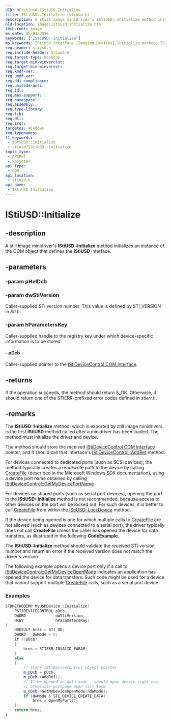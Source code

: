 ```yaml
---
UID: NF:stiusd.IStiUSD.Initialize
title: IStiUSD::Initialize (stiusd.h)
description: A still image minidriver's IStiUSD::Initialize method initializes an instance of the COM object that defines the IStiUSD interface.
old-location: image\istiusd_initialize.htm
tech.root: image
ms.date: 05/03/2018
keywords: ["IStiUSD::Initialize"]
ms.keywords: IStiUSD interface [Imaging Devices],Initialize method, IStiUSD.Initialize, IStiUSD::Initialize, Initialize, Initialize method [Imaging Devices], Initialize method [Imaging Devices],IStiUSD interface, image.istiusd_initialize, stifnc_b587b574-dd44-47a2-9d04-78e34733a456.xml, stiusd/IStiUSD::Initialize
req.header: stiusd.h
req.include-header: Stiusd.h
req.target-type: Desktop
req.target-min-winverclnt: 
req.target-min-winversvr: 
req.kmdf-ver: 
req.umdf-ver: 
req.ddi-compliance: 
req.unicode-ansi: 
req.idl: 
req.max-support: 
req.namespace: 
req.assembly: 
req.type-library: 
req.lib: 
req.dll: 
req.irql: 
targetos: Windows
req.typenames: 
f1_keywords:
 - IStiUSD::Initialize
 - stiusd/IStiUSD::Initialize
topic_type:
 - APIRef
 - kbSyntax
api_type:
 - COM
api_location:
 - stiusd.h
api_name:
 - IStiUSD.Initialize
---
```


# IStiUSD::Initialize


## -description

A still image minidriver's **IStiUSD::Initialize** method initializes an instance of the COM object that defines the **IStiUSD** interface.

## -parameters

### -param pHelDcb

### -param dwStiVersion

Caller-supplied STI version number. This value is defined by STI_VERSION in *Sti.h*.

### -param hParametersKey

Caller-supplied handle to the registry key under which device-specific information is to be stored.

#### - pDcb

Caller-supplied pointer to the [IStiDeviceControl COM Interface](/windows-hardware/drivers/image/istidevicecontrol-com-interface).

## -returns

If the operation succeeds, the method should return S_OK. Otherwise, it should return one of the STIERR-prefixed error codes defined in *stierr.h*.

## -remarks

The **IStiUSD::Initialize** method, which is exported by still image minidrivers, is the first **IStiUSD** method called after a minidriver has been loaded. The method must initialize the driver and device.

The method should store the received [IStiDeviceControl COM Interface](/windows-hardware/drivers/image/istidevicecontrol-com-interface) pointer, and it should call that interface's [IStiDeviceControl::AddRef](./nf-stiusd-istidevicecontrol-addref.md) method.

For devices connected to dedicated ports (such as SCSI devices), the method typically creates a read/write path to the device by calling [CreateFile](/windows/win32/api/fileapi/nf-fileapi-createfilea) (described in the Microsoft Windows SDK documentation), using a device port name obtained by calling [IStiDeviceControl::GetMyDevicePortName](./nf-stiusd-istidevicecontrol-getmydeviceportname.md).

For devices on shared ports (such as serial port devices), opening the port in the **IStiUSD::Initialize** method is not recommended, because access to other devices on the port will be locked out. For such devices, it is better to call [CreateFile](/windows/win32/api/fileapi/nf-fileapi-createfilea) from within the [IStiUSD::LockDevice](./nf-stiusd-istiusd-lockdevice.md) method.

 If the device being opened is one for which multiple calls to [CreateFile](/windows/win32/api/fileapi/nf-fileapi-createfilea) are not allowed (such as devices connected to a serial port), the driver typically does not call **CreateFile** unless the caller has opened the device for data transfers, as illustrated in the following **CodeExample**.

The **IStiUSD::Initialize** method should validate the received STI version number and return an error if the received version does not match the driver's version.

The following example opens a device port only if a call to [IStiDeviceControl::GetMyDeviceOpenMode](./nf-stiusd-istidevicecontrol-getmydeviceopenmode.md) indicates an application has opened the device for data transfers. Such code might be used for a device that cannot support multiple [CreateFile](/windows/win32/api/fileapi/nf-fileapi-createfilea) calls, such as a serial port device.

### Examples

```cpp
STDMETHODIMP MyUSDDevice::Initialize(
    PSTIDEVICECONTROL pDcb,
    DWORD             dwStiVersion,
    HKEY              hParametersKey)
{
    HRESULT hres = STI_OK;
    DWORD   dwMode = 0;
    if (!pDcb)
    {
        hres = STIERR_INVALID_PARAM;
    }
    else
    {
        // Store IStiDeviceControl object pointer
        m_pDcb = pDcb;
        m_pDcb->AddRef();
        // If we opened in data mode - should open device right now,
        // otherwise postpone open till lock
        m_pDcb->GetMyDeviceOpenMode(&dwMode);
        if (dwMode & STI_DEVICE_CREATE_DATA)
            hres = OpenMyPort();
    }
    return hres;
}
```
